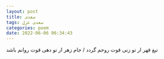 ```yaml
---
layout: post
title: سعدی
tags: سعدی غزل
categories: poem
date: 2022-06-06 06:34:43
---
```


تیغ قهر ار تو زنی قوت روحم گردد / جام زهر ار تو دهی قوت روانم باشد
